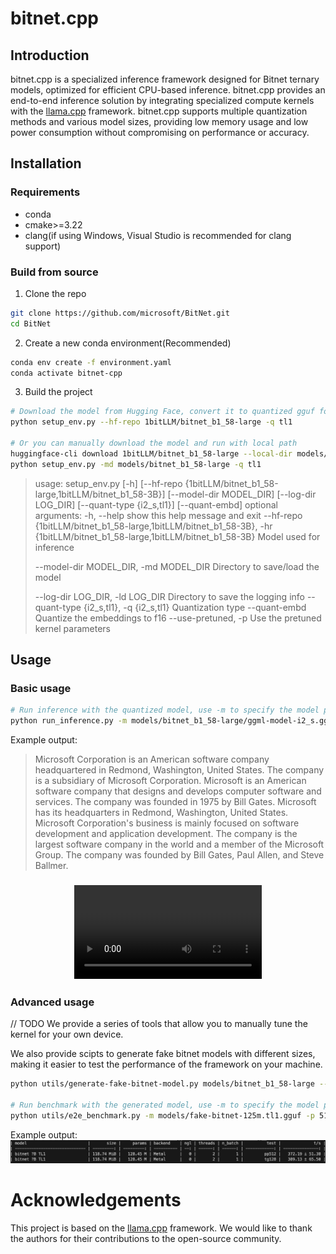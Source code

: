# bitnet.cpp
## Introduction
bitnet.cpp is a specialized inference framework designed for Bitnet ternary models, optimized for efficient CPU-based inference. bitnet.cpp provides an end-to-end inference solution by integrating specialized compute kernels with the [llama.cpp](https://github.com/ggerganov/llama.cpp) framework. bitnet.cpp supports multiple quantization methods and various model sizes, providing low memory usage and low power consumption without compromising on performance or accuracy.

## Installation
### Requirements
- conda
- cmake>=3.22
- clang(if using Windows, Visual Studio is recommended for clang support)

### Build from source
1. Clone the repo
```bash
git clone https://github.com/microsoft/BitNet.git
cd BitNet
```
2. Create a new conda environment(Recommended)
```bash
conda env create -f environment.yaml
conda activate bitnet-cpp
```
3. Build the project
```bash
# Download the model from Hugging Face, convert it to quantized gguf format, and build the project
python setup_env.py --hf-repo 1bitLLM/bitnet_b1_58-large -q tl1

# Or you can manually download the model and run with local path
huggingface-cli download 1bitLLM/bitnet_b1_58-large --local-dir models/bitnet_b1_58-large 
python setup_env.py -md models/bitnet_b1_58-large -q tl1
```
> usage: setup_env.py [-h] [--hf-repo {1bitLLM/bitnet_b1_58-large,1bitLLM/bitnet_b1_58-3B}] [--model-dir MODEL_DIR] [--log-dir LOG_DIR]
>                     [--quant-type {i2_s,tl1}] [--quant-embd]
> optional arguments:
>   -h, --help            show this help message and exit
>   --hf-repo {1bitLLM/bitnet_b1_58-large,1bitLLM/bitnet_b1_58-3B}, -hr {1bitLLM/bitnet_b1_58-large,1bitLLM/bitnet_b1_58-3B}
>                         Model used for inference
>
>   --model-dir MODEL_DIR, -md MODEL_DIR
>                         Directory to save/load the model
>
>   --log-dir LOG_DIR, -ld LOG_DIR
>                         Directory to save the logging info
>   --quant-type {i2_s,tl1}, -q {i2_s,tl1}
>                         Quantization type
>   --quant-embd          Quantize the embeddings to f16
>   --use-pretuned, -p    Use the pretuned kernel parameters

## Usage
### Basic usage
```bash
# Run inference with the quantized model, use -m to specify the model path, -p to specify the prompt
python run_inference.py -m models/bitnet_b1_58-large/ggml-model-i2_s.gguf -p "Microsoft Corporation is"
```
Example output:  
>Microsoft Corporation is an American software company headquartered in Redmond, Washington, United States. The company is a subsidiary of Microsoft Corporation. Microsoft is an American software company that designs and develops computer software and services. The company was founded in 1975 by Bill Gates. Microsoft has its headquarters in Redmond, Washington, United States.
Microsoft Corporation's business is mainly focused on software development and application development. The company is the largest software company in the world and a member of the Microsoft Group. The company was founded by Bill Gates, Paul Allen, and Steve Ballmer.

<h3 align="center">
    <video src="https://raw.githubusercontent.com/Eddie-Wang1120/llama.cpp/refs/heads/release/media/demo.mp4">
</h3>



### Advanced usage
// TODO
We provide a series of tools that allow you to manually tune the kernel for your own device.

We also provide scipts to generate fake bitnet models with different sizes, making it easier to test the performance of the framework on your machine.

```bash
python utils/generate-fake-bitnet-model.py models/bitnet_b1_58-large --outfile models/fake-bitnet-125m.tl1.gguf --outtype tl1 --model-size 125M

# Run benchmark with the generated model, use -m to specify the model path, -p to specify the prompt processed, -n to specify the number of token to generate
python utils/e2e_benchmark.py -m models/fake-bitnet-125m.tl1.gguf -p 512 -n 128
```
Example output:
![alt text](media/benchmark.png)

# Acknowledgements

This project is based on the [llama.cpp](https://github.com/ggerganov/llama.cpp) framework. We would like to thank the authors for their contributions to the open-source community.